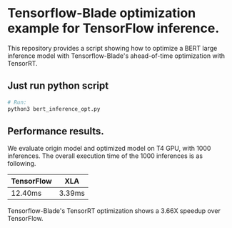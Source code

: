 # Tensorflow-Blade optimization example for TensorFlow inference.

This repository provides a script showing how to optimize a BERT large inference
model with Tensorflow-Blade's ahead-of-time optimization with TensorRT.


## Just run python script

```bash
# Run:
python3 bert_inference_opt.py
```

## Performance results.

We evaluate origin model and optimized model on T4 GPU, with 1000 inferences.
The overall execution time of the 1000 inferences is as following.

| TensorFlow  |    XLA     |
|-------------|------------|
|   12.40ms   |   3.39ms   |

Tensorflow-Blade's TensorRT optimization shows a 3.66X speedup over TensorFlow.
